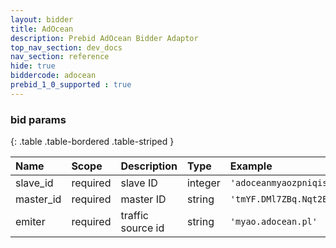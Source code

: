 ```yaml
---
layout: bidder
title: AdOcean
description: Prebid AdOcean Bidder Adaptor
top_nav_section: dev_docs
nav_section: reference
hide: true
biddercode: adocean
prebid_1_0_supported : true
---
```


### bid params

{: .table .table-bordered .table-striped }

| Name       | Scope    | Description       | Type    | Example                                           |
| :--------- | :------- | :---------------- | :------ | :------------------------------------------------ |
| slave_id   | required | slave ID          | integer |`'adoceanmyaozpniqismex'`                          |
| master_id  | required | master ID         | string  |`'tmYF.DMl7ZBq.Nqt2Bq4FutQTJfTpxCOmtNPZoQUDcL.G7'` |
| emiter     | required | traffic source id | string  |`'myao.adocean.pl'`                                |

